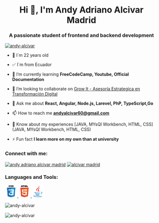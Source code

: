 <h1 align="center">Hi 👋, I'm Andy Adriano Alcivar Madrid</h1>
<h3 align="center">A passionate student of frontend and backend development</h3>

<p align="left"> <a href="https://github.com/ryo-ma/github-profile-trophy"><img src="https://github-profile-trophy.vercel.app/?username=andy-alcivar" alt="andy-alcivar" /></a> </p>

- 🤠 I´m 22 years old

- ✅ I´m from Ecuador
  
- 🌱 I’m currently learning **FreeCodeCamp, Youtube, Official Documentation**

- 👯 I’m looking to collaborate on [Grow It - Asesoría Estrategica en Transformación Digital](https://growit.com.do/)

- 💬 Ask me about **React, Angular, Node.js, Larevel, PhP, TypeScript,Go**

- 📫 How to reach me **andyalcivar60@gmail.com**

- 📄 Know about my experiences [JAVA, MYsQl Workbench, HTML, CSS](JAVA, MYsQl Workbench, HTML, CSS)

- ⚡ Fun fact **I learn more on my own than at university**

<h3 align="left">Connect with me:</h3>
<p align="left">
<a href="https://www.linkedin.com/in/andy-adriano-alcivar-madrid-1666b31b8/" target="blank"><img align="center" src="https://raw.githubusercontent.com/rahuldkjain/github-profile-readme-generator/master/src/images/icons/Social/linked-in-alt.svg" alt="andy adriano alcivar madrid" height="30" width="40" /></a>
<a href="https://fb.com/alcivar madrid" target="blank"><img align="center" src="https://raw.githubusercontent.com/rahuldkjain/github-profile-readme-generator/master/src/images/icons/Social/facebook.svg" alt="alcivar madrid" height="30" width="40" /></a>
</p>

<h3 align="left">Languages and Tools:</h3>
<p align="left"> <a href="https://www.w3schools.com/css/" target="_blank" rel="noreferrer"> <img src="https://raw.githubusercontent.com/devicons/devicon/master/icons/css3/css3-original-wordmark.svg" alt="css3" width="40" height="40"/> </a> <a href="https://www.w3.org/html/" target="_blank" rel="noreferrer"> <img src="https://raw.githubusercontent.com/devicons/devicon/master/icons/html5/html5-original-wordmark.svg" alt="html5" width="40" height="40"/> </a> <a href="https://www.java.com" target="_blank" rel="noreferrer"> <img src="https://raw.githubusercontent.com/devicons/devicon/master/icons/java/java-original.svg" alt="java" width="40" height="40"/> </a> </p>

<p><img align="center" src="https://github-readme-stats.vercel.app/api/top-langs?username=andy-alcivar&show_icons=true&locale=en&layout=compact" alt="andy-alcivar" /></p>

<p><img align="center" src="https://github-readme-streak-stats.herokuapp.com/?user=andy-alcivar&" alt="andy-alcivar" /></p>
